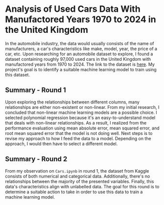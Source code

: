 # Analysis of Used Cars Data With Manufactored Years 1970 to 2024 in the United Kingdom
In the automobile industry, the data would usually consists of the name of manufacturers, a car's characteristics like make, model, year, the price of a car, etc. Upon researching for an automobile dataset to explore, I found a dataset containing roughly 97,000 used cars in the United Kingdom with manufactored years from 1970 to 2024. The link to the dataset is [here](https://www.kaggle.com/datasets/meruvulikith/90000-cars-data-from-1970-to-2024). My project's goal is to identify a suitable machine learning model to train using this dataset.

## Summary - Round 1
Upon exploring the relationships between different columns, many relationships are either non-existent or non-linear. From my initial research, I concluded that non-linear machine learning models are a possible choice. I selected polynomial regression because it's an easy-to-understand model that deals with non-linear relationships. As a result, I realized from the performance evaluation using mean absolute error, mean squared error, and root mean squared error that the model is not doing well. Next steps is to revise my approach to how I feed the data to a model. Depending on the approach, I would then have to select a different model. 

## Summary - Round 2
From my observation on `Cars.ipynb` in round 1, the dataset from Kaggle consists of both numerical and categorical data. Additionally, there's no relationships between the majority of the presented variables. Finally, this data's characteristics align with unlabelled data. The goal for this round is to determine a suitable action to take in order to use this data to train a machine learning model.